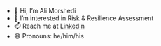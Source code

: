 - 👋 Hi, I’m Ali Morshedi
- 👀 I’m interested in Risk & Resilience Assessment
- 📫 Reach me at [LinkedIn](https://www.linkedin.com/in/mohamadali-morshedi-phd-9442aa83/)
- 😄 Pronouns: he/him/his

<!---
mmorshed92/mmorshed92 is a ✨ special ✨ repository because its `README.md` (this file) appears on your GitHub profile.
You can click the Preview link to take a look at your changes.
--->
